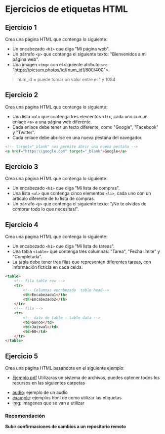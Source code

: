 # Ejercicios de etiquetas HTML

## Ejercicio 1

Crea una página HTML que contenga lo siguiente:

- Un encabezado `<h1>` que diga "Mi página web".
- Un párrafo `<p>` que contenga el siguiente texto: "Bienvenidos a mi página web".
- Una imagen `<img>` con el siguiente atributo `src`: "<https://picsum.photos/id/[num_id]/600/400>">.
> num_id = puede tomar un valor entre el 1 y 1084
## Ejercicio 2

Crea una página HTML que contenga lo siguiente:

- Una lista `<ul>` que contenga tres elementos `<li>`, cada uno con un enlace `<a>` a una página web diferente.
- Cada enlace debe tener un texto diferente, como "Google", "Facebook" y "Twitter".
- Cada enlace debe abrirse en una nueva pestaña del navegador.
```html
<!-- target="_blank" nos permite abrir una nueva pestaña -->
<a href="https:\\google.com" target="_blank">Google</a>
```

## Ejercicio 3

Crea una página HTML que contenga lo siguiente:

- Un encabezado `<h1>` que diga "Mi lista de compras".
- Una lista `<ul>` que contenga cinco elementos `<li>`, cada uno con un artículo diferente de tu lista de compras.
- Un párrafo `<p>` que contenga el siguiente texto: "¡No te olvides de comprar todo lo que necesitas!".

## Ejercicio 4

Crea una página HTML que contenga lo siguiente:

- Un encabezado `<h1>` que diga "Mi lista de tareas".
- Una tabla `<table>` que contenga tres columnas: "Tarea", "Fecha límite" y "Completada".
- La tabla debe tener tres filas que representen diferentes tareas, con información ficticia en cada celda.

```html
<table>
    <!-- fila table row -->
    <tr>
        <!-- Columnas encabezado  table head-->
        <th>Encabezado1</th>
        <th>Encabezado2</th>
    </tr>
    <!-- fila -->
    <tr>
        <!-- dato de table : table data -->
        <td>Sonoo</td>
        <td>Jaiswal</td>
        <td>60</td>
    </tr>
</table>
```

## Ejercicio 5
Crea una página HTML basandote en el siguiente ejemplo:
- [Ejemplo pdf](ej5/Etiqutas_html.pdf)
Utilizaras un sistema de archivos, puedes optener todos los recursos en las siguientes carpetas
* [audio](ej5/audio/): ejemplo de un audio
* [example](ej5/example/): ejemplos html de como utilizar las etiquetas
* [img](ej5/img/): imagenes que se van a utilizar

### Recomendación
__Subir confirmaciones de cambios a un repositorio remoto__